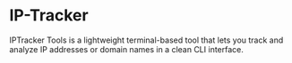 # IP-Tracker
IPTracker Tools is a lightweight terminal-based tool that lets you track and analyze IP addresses or domain names in a clean CLI interface.
